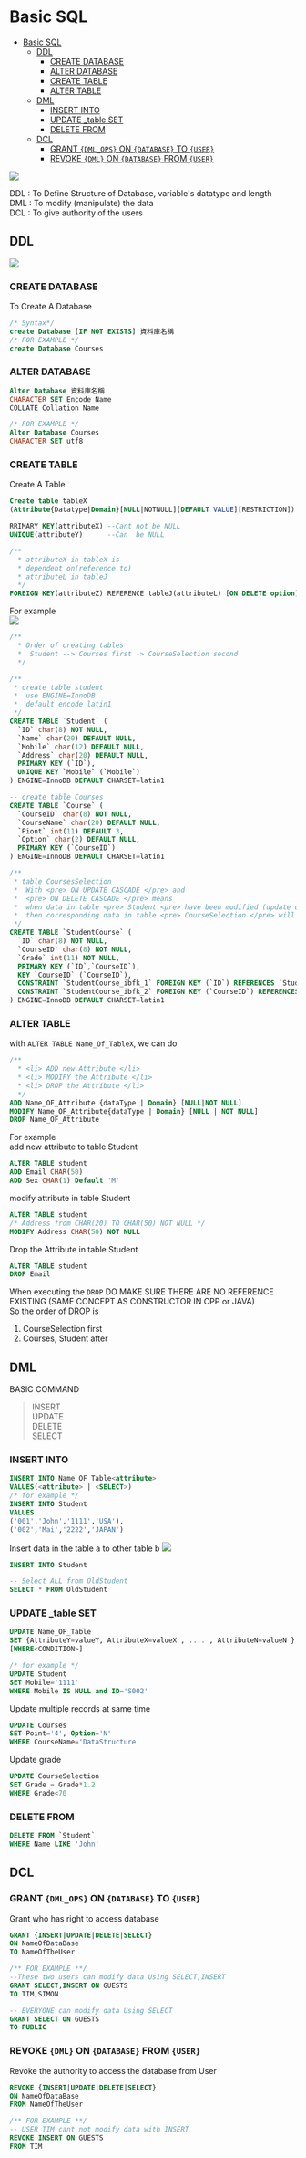 # Basic SQL

- [Basic SQL](#basic-sql)
  - [DDL](#ddl)
    - [CREATE DATABASE](#create-database)
    - [ALTER DATABASE](#alter-database)
    - [CREATE TABLE](#create-table)
    - [ALTER TABLE](#alter-table)
  - [DML](#dml)
    - [INSERT INTO](#insert-into)
    - [UPDATE _table SET](#update-_table-set)
    - [DELETE FROM](#delete-from)
  - [DCL](#dcl)
    - [GRANT `{DML_OPS}` ON `{DATABASE}` TO `{USER}`](#grant-dml_ops-on-database-to-user)
    - [REVOKE `{DML}` ON `{DATABASE}` FROM `{USER}`](#revoke-dml-on-database-from-user)

![](https://i.imgur.com/v6rAbRL.png)  

DDL : To Define Structure of Database, variable's datatype and length     
DML : To modify (manipulate) the data    
DCL : To give authority of the users     

## DDL
![](https://i.imgur.com/SGIfZsA.png)

### CREATE DATABASE

To Create A Database
```sql
/* Syntax*/
create Database [IF NOT EXISTS] 資料庫名稱
/* FOR EXAMPLE */
create Database Courses
```

### ALTER DATABASE
```sql
Alter Database 資料庫名稱
CHARACTER SET Encode_Name
COLLATE Collation Name

/* FOR EXAMPLE */
Alter Database Courses
CHARACTER SET utf8
```

### CREATE TABLE

Create A Table
```sql
Create table tableX
(Attribute{Datatype|Domain}[NULL|NOTNULL][DEFAULT VALUE][RESTRICTION])

RRIMARY KEY(attributeX) --Cant not be NULL 
UNIQUE(attributeY)      --Can  be NULL

/**
  * attributeX in tableX is  
  * dependent on(reference to)
  * attributeL in tableJ
  */
FOREIGN KEY(attributeZ) REFERENCE tableJ(attributeL) [ON DELETE option] [ON UPDATE option]
```

For example  
![](https://i.imgur.com/VfZCdk4.png)  
```sql
/**
  * Order of creating tables
  *  Student --> Courses first -> CourseSelection second
  */

/**
 * create table student 
 *  use ENGINE=InnoDB
 *  default encode latin1
 */
CREATE TABLE `Student` (
  `ID` char(8) NOT NULL,
  `Name` char(20) DEFAULT NULL,
  `Mobile` char(12) DEFAULT NULL,
  `Address` char(20) DEFAULT NULL,
  PRIMARY KEY (`ID`),
  UNIQUE KEY `Mobile` (`Mobile`)
) ENGINE=InnoDB DEFAULT CHARSET=latin1

-- create table Courses 
CREATE TABLE `Course` (
  `CourseID` char(8) NOT NULL,
  `CourseName` char(20) DEFAULT NULL,
  `Piont` int(11) DEFAULT 3,
  `Option` char(2) DEFAULT NULL,
  PRIMARY KEY (`CourseID`)
) ENGINE=InnoDB DEFAULT CHARSET=latin1

/** 
 * table CoursesSelection
 *  With <pre> ON UPDATE CASCADE </pre> and 
 *  <pre> ON DELETE CASCADE </pre> means
 *  when data in table <pre> Student <pre> have been modified (update or delete ..etc) 
 *  then corresponding data in table <pre> CourseSelection </pre> will also be modified
 */
CREATE TABLE `StudentCourse` (
  `ID` char(8) NOT NULL,
  `CourseID` char(8) NOT NULL,
  `Grade` int(11) NOT NULL,
  PRIMARY KEY (`ID`,`CourseID`),
  KEY `CourseID` (`CourseID`),
  CONSTRAINT `StudentCourse_ibfk_1` FOREIGN KEY (`ID`) REFERENCES `Student` (`ID`) ON DELETE CASCADE ON UPDATE CASCADE,
  CONSTRAINT `StudentCourse_ibfk_2` FOREIGN KEY (`CourseID`) REFERENCES `Course` (`CourseID`)
) ENGINE=InnoDB DEFAULT CHARSET=latin1
```

### ALTER TABLE

with `ALTER TABLE Name_Of_TableX`, we can do   
```sql 
/**
  * <li> ADD new Attribute </li>
  * <li> MODIFY the Attribute </li>
  * <li> DROP the Attribute </li>
  */
ADD Name_OF_Attribute {dataType | Domain} [NULL|NOT NULL]
MODIFY Name_OF_Attribute{dataType | Domain} [NULL | NOT NULL]
DROP Name_OF_Attribute
```

For example   
add new attribute to table Student   
```sql
ALTER TABLE student 
ADD Email CHAR(50)
ADD Sex CHAR(1) Default 'M'
``` 
modify attribute in table Student   
```sql
ALTER TABLE student
/* Address from CHAR(20) TO CHAR(50) NOT NULL */
MODIFY Address CHAR(50) NOT NULL
```
Drop the Attribute in table Student   
```sql
ALTER TABLE student
DROP Email
``` 
When executing the `DROP` DO MAKE SURE THERE ARE NO REFERENCE EXISTING (SAME CONCEPT AS CONSTRUCTOR IN CPP or JAVA)    
So the order of DROP is    
1. CourseSelection  first   
2. Courses, Student after   


## DML

BASIC COMMAND   
> INSERT  
> UPDATE  
> DELETE  
> SELECT  


### INSERT INTO 
```sql  
INSERT INTO Name_OF_Table<attribute>  
VALUES(<attribute> | <SELECT>)  
/* for example */   
INSERT INTO Student  
VALUES   
('001','John','1111','USA'),  
('002','Mai','2222','JAPAN')  
```

Insert data in the table a to other table b
![](https://i.imgur.com/qEUimbZ.png)

```sql
INSERT INTO Student

-- Select ALL from OldStudent
SELECT * FROM OldStudent
```

### UPDATE _table SET
```sql
UPDATE Name_OF_Table
SET {AttributeY=valueY, AttributeX=valueX , .... , AttributeN=valueN }
[WHERE<CONDITION>]

/* for example */
UPDATE Student
SET Mobile='1111'
WHERE Mobile IS NULL and ID='S002'
```

Update multiple records at same time
```sql
UPDATE Courses
SET Point='4', Option='N'
WHERE CourseName='DataStructure'
```

Update grade
```sql
UPDATE CourseSelection
SET Grade = Grade*1.2
WHERE Grade<70
```

### DELETE FROM
```sql
DELETE FROM `Student`
WHERE Name LIKE 'John'
```

## DCL

### GRANT `{DML_OPS}` ON `{DATABASE}` TO `{USER}`
Grant who has right to access database
```sql
GRANT {INSERT|UPDATE|DELETE|SELECT} 
ON NameOfDataBase
TO NameOfTheUser

/** FOR EXAMPLE **/
--These two users can modify data Using SELECT,INSERT
GRANT SELECT,INSERT ON GUESTS
TO TIM,SIMON  

-- EVERYONE can modify data Using SELECT 
GRANT SELECT ON GUESTS
TO PUBLIC  
```

### REVOKE `{DML}` ON `{DATABASE}` FROM `{USER}`

Revoke the authority to access the database from User
```sql
REVOKE {INSERT|UPDATE|DELETE|SELECT} 
ON NameOfDataBase
FROM NameOfTheUser

/** FOR EXAMPLE **/
-- USER TIM cant not modify data with INSERT
REVOKE INSERT ON GUESTS
FROM TIM 
```
